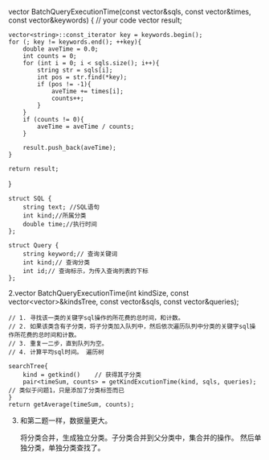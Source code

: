 vector<double> BatchQueryExecutionTime(const vector<string>&sqls, const vector<double>&times, const vector<string>&keywords) {
         // your code
    vector<double> result;
    
    vector<string>::const_iterator key = keywords.begin();
    for (; key != keywords.end(); ++key){
        double aveTime = 0.0;
        int counts = 0;
        for (int i = 0; i < sqls.size(); i++){
            string str = sqls[i];
            int pos = str.find(*key);
            if (pos != -1){
                aveTime += times[i];
                counts++;
            }
        }
        if (counts != 0){
            aveTime = aveTime / counts;
        }
        
        result.push_back(aveTime);
    }
    
    return result;
}


	struct SQL {
		string text; //SQL语句
		int kind;//所属分类
		double time;//执行时间
	};
	 
	struct Query {
		string keyword;// 查询关键词
		int kind;// 查询分类
		int id;// 查询标示，为传入查询列表的下标
	};


2.vector<double> BatchQueryExecutionTime(int kindSize, const vector<vector<int>>&kindsTree, const vector<SQL>&sqls, const vector<Query>&queries);

	// 1. 寻找该一类的关键字sql操作的所花费的总时间，和计数。
	// 2. 如果该类含有子分类，将子分类加入队列中，然后依次遍历队列中分类的关键字sql操作所花费的总时间和计数。
	// 3. 重复一二步，直到队列为空。
	// 4. 计算平均sql时间。 遍历树
	
	searchTree{
		kind = getkind()	// 获得其子分类
		pair<timeSum, counts> = getKindExcutionTime(kind, sqls, queries);   // 类似于问题1，只是添加了分类标签而已
	}
    return getAverage(timeSum, counts);
	
3. 和第二题一样，数据量更大。

	将分类合并，生成独立分类。子分类合并到父分类中，集合并的操作。
	然后单独分类，单独分类查找了。
	
